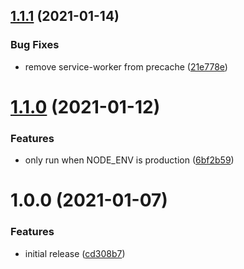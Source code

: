 ## [1.1.1](https://github.com/JSanchezIO/parcel-plugin-inject-manifest-service-worker/compare/v1.1.0...v1.1.1) (2021-01-14)


### Bug Fixes

* remove service-worker from precache ([21e778e](https://github.com/JSanchezIO/parcel-plugin-inject-manifest-service-worker/commit/21e778edb80bb1473ec35358ad5aebaf92268037))

# [1.1.0](https://github.com/JSanchezIO/parcel-plugin-inject-manifest-service-worker/compare/v1.0.0...v1.1.0) (2021-01-12)


### Features

* only run when NODE_ENV is production ([6bf2b59](https://github.com/JSanchezIO/parcel-plugin-inject-manifest-service-worker/commit/6bf2b5913448298412ddcb945ef50831c5135f16))

# 1.0.0 (2021-01-07)


### Features

* initial release ([cd308b7](https://github.com/JSanchezIO/parcel-plugin-inject-manifest-service-worker/commit/cd308b70ef175b0ee7a274f57c8241352703406f))
